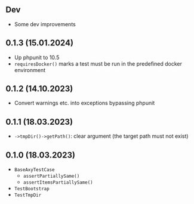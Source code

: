 ## Dev

* Some dev improvements

## 0.1.3 (15.01.2024)

* Up phpunit to 10.5
* `requiresDocker()` marks a test must be run in the predefined docker environment

## 0.1.2 (14.10.2023)

* Convert warnings etc. into exceptions bypassing phpunit

## 0.1.1 (18.03.2023)

* `->tmpDir()->getPath()`: clear argument (the target path must not exist)

## 0.1.0 (18.03.2023)

* `BaseAxyTestCase`
    * `assertPartiallySame()`
    * `assertItemsPartiallySame()`
* `TestBootstrap`
* `TestTmpDir`
